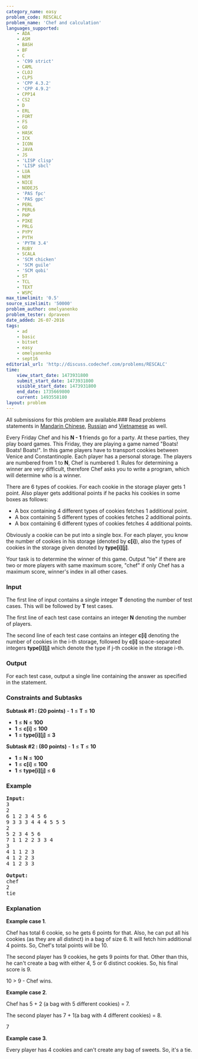 ```yaml
---
category_name: easy
problem_code: RESCALC
problem_name: 'Chef and calculation'
languages_supported:
    - ADA
    - ASM
    - BASH
    - BF
    - C
    - 'C99 strict'
    - CAML
    - CLOJ
    - CLPS
    - 'CPP 4.3.2'
    - 'CPP 4.9.2'
    - CPP14
    - CS2
    - D
    - ERL
    - FORT
    - FS
    - GO
    - HASK
    - ICK
    - ICON
    - JAVA
    - JS
    - 'LISP clisp'
    - 'LISP sbcl'
    - LUA
    - NEM
    - NICE
    - NODEJS
    - 'PAS fpc'
    - 'PAS gpc'
    - PERL
    - PERL6
    - PHP
    - PIKE
    - PRLG
    - PYPY
    - PYTH
    - 'PYTH 3.4'
    - RUBY
    - SCALA
    - 'SCM chicken'
    - 'SCM guile'
    - 'SCM qobi'
    - ST
    - TCL
    - TEXT
    - WSPC
max_timelimit: '0.5'
source_sizelimit: '50000'
problem_author: omelyanenko
problem_tester: dpraveen
date_added: 26-07-2016
tags:
    - ad
    - basic
    - bitset
    - easy
    - omelyanenko
    - sept16
editorial_url: 'http://discuss.codechef.com/problems/RESCALC'
time:
    view_start_date: 1473931800
    submit_start_date: 1473931800
    visible_start_date: 1473931800
    end_date: 1735669800
    current: 1493558180
layout: problem
---
```

All submissions for this problem are available.###  Read problems statements in [Mandarin Chinese](http://www.codechef.com/download/translated/SEPT16/mandarin/RESCALC.pdf), [Russian](http://www.codechef.com/download/translated/SEPT16/russian/RESCALC.pdf) and [Vietnamese](http://www.codechef.com/download/translated/SEPT16/vietnamese/RESCALC.pdf) as well.

Every Friday Chef and his **N - 1** friends go for a party. At these parties, they play board games. This Friday, they are playing a game named "Boats! Boats! Boats!". In this game players have to transport cookies between Venice and Constantinople. Each player has a personal storage. The players are numbered from 1 to **N**, Chef is numbered 1. Rules for determining a winner are very difficult, therefore Chef asks you to write a program, which will determine who is a winner.

There are 6 types of cookies. For each cookie in the storage player gets 1 point. Also player gets additional points if he packs his cookies in some boxes as follows:

- A box containing 4 different types of cookies fetches 1 additional point.
- A box containing 5 different types of cookies fetches 2 additional points.
- A box containing 6 different types of cookies fetches 4 additional points.

Obviously a cookie can be put into a single box. For each player, you know the number of cookies in his storage (denoted by **c\[i\]**), also the types of cookies in the storage given denoted by **type\[i\]\[j\]**.

Your task is to determine the winner of this game. Output "tie" if there are two or more players with same maximum score, "chef" if only Chef has a maximum score, winner's index in all other cases.

### Input

The first line of input contains a single integer **T** denoting the number of test cases. This will be followed by **T** test cases.

The first line of each test case contains an integer **N** denoting the number of players.

The second line of each test case contains an integer **c\[i\]** denoting the number of cookies in the i-th storage, followed by **c\[i\]** space-separated integers **type\[i\]\[j\]** which denote the type if j-th cookie in the storage i-th.

### Output

For each test case, output a single line containing the answer as specified in the statement.

### Constraints and Subtasks

**Subtask #1 : (20 points)** - **1** ≤ **T** ≤ **10**
- **1** ≤  **N**  ≤ **100**
- **1** ≤  **c\[i\]**  ≤  **100**
- **1** ≤  **type\[i\]\[j\]**  ≤  **3**

 **Subtask #2 : (80 points)** - **1** ≤ **T** ≤ **10**
- **1** ≤  **N**  ≤ **100**
- **1** ≤  **c\[i\]**  ≤  **100**
- **1** ≤  **type\[i\]\[j\]**  ≤  **6**

### Example

<pre>
<b>Input:</b><tt>
3
2
6 1 2 3 4 5 6
9 3 3 3 4 4 4 5 5 5
2
5 2 3 4 5 6
7 1 1 2 2 3 3 4
3
4 1 1 2 3
4 1 2 2 3
4 1 2 3 3
</tt>
<b>Output:</b><tt>
chef
2
tie</tt>
</pre>
### Explanation

**Example case 1**.

Chef has total 6 cookie, so he gets 6 points for that. Also, he can put all his cookies (as they are all distinct) in a bag of size 6. It will fetch him additional 4 points. So, Chef's total points will be 10.

The second player has 9 cookies, he gets 9 points for that. Other than this, he can't create a bag with either 4, 5 or 6 distinct cookies. So, his final score is 9.

10 &gt; 9 - Chef wins.

**Example case 2**.

Chef has 5 + 2 (a bag with 5 different cookies) = 7.

The second player has 7 + 1(a bag with 4 different cookies) = 8.

7

**Example case 3**.

Every player has 4 cookies and can't create any bag of sweets. So, it's a tie.
